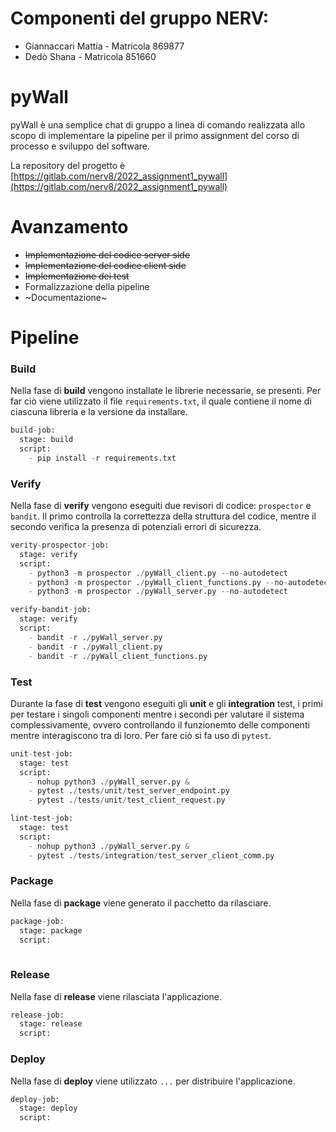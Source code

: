 # Componenti del gruppo NERV:

* Giannaccari Mattia - Matricola 869877
* Dedò Shana - Matricola 851660


# pyWall
pyWall è una semplice chat di gruppo a linea di comando realizzata allo scopo di implementare la pipeline per il primo assignment del corso di processo e sviluppo del software.

La repository del progetto è [https://gitlab.com/nerv8/2022_assignment1_pywall](https://gitlab.com/nerv8/2022_assignment1_pywall)

# Avanzamento

* ~~Implementazione del codice server side~~
* ~~Implementazione del codice client side~~
* ~~Implementazione dei test~~
* Formalizzazione della pipeline
* ~Documentazione~

# Pipeline

### Build 
Nella fase di **build** vengono installate le librerie necessarie, se presenti. Per far ciò viene utilizzato il file `requirements.txt`, il quale contiene il nome di ciascuna libreria e la versione da installare.

```python
build-job:
  stage: build
  script:
    - pip install -r requirements.txt
```

### Verify
Nella fase di **verify** vengono eseguiti due revisori di codice: `prospector` e `bandit`. Il primo controlla la correttezza della struttura del codice, mentre il secondo verifica la presenza di potenziali errori di sicurezza.

```python
verity-prospector-job:
  stage: verify
  script:
    - python3 -m prospector ./pyWall_client.py --no-autodetect
    - python3 -m prospector ./pyWall_client_functions.py --no-autodetect
    - python3 -m prospector ./pyWall_server.py --no-autodetect

verify-bandit-job:
  stage: verify
  script:
    - bandit -r ./pyWall_server.py
    - bandit -r ./pyWall_client.py
    - bandit -r ./pyWall_client_functions.py
```

### Test
Durante la fase di **test** vengono eseguiti gli **unit** e gli **integration** test, i primi per testare i singoli componenti mentre i secondi per valutare il sistema complessivamente, ovvero controllando il funzionemto delle componenti mentre interagiscono tra di loro. Per fare ciò si fa uso di `pytest`.

```python
unit-test-job:
  stage: test
  script:
    - nohup python3 ./pyWall_server.py &
    - pytest ./tests/unit/test_server_endpoint.py
    - pytest ./tests/unit/test_client_request.py

lint-test-job:
  stage: test
  script:
    - nohup python3 ./pyWall_server.py &
    - pytest ./tests/integration/test_server_client_comm.py
```

### Package 
Nella fase di **package** viene generato il pacchetto da rilasciare. 

```python
package-job:
  stage: package
  script:
 
```

### Release
Nella fase di **release** viene rilasciata l'applicazione.

```python
release-job:
  stage: release
  script:
```

### Deploy
Nella fase di **deploy** viene utilizzato `...` per distribuire l'applicazione.

```python
deploy-job:
  stage: deploy
  script:
```
